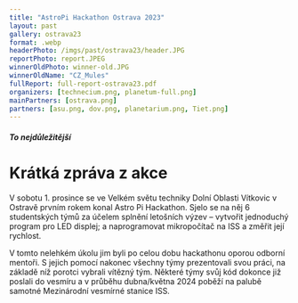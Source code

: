 ```yaml
---
title: "AstroPi Hackathon Ostrava 2023"
layout: past
gallery: ostrava23
format: .webp
headerPhoto: /imgs/past/ostrava23/header.JPG
reportPhoto: report.JPEG
winnerOldPhoto: winner-old.JPG
winnerOldName: "CZ_Mules"
fullReport: full-report-ostrava23.pdf
organizers: [technecium.png, planetum-full.png]
mainPartners: [ostrava.png]
partners: [asu.png, dov.png, planetarium.png, Tiet.png]
---
```


##### To nejdůležitější
# Krátká zpráva z akce

V sobotu 1. prosince se ve Velkém světu techniky Dolní Oblasti Vítkovic v Ostravě prvním rokem konal Astro Pi Hackathon. Sjelo se na něj 6 studentských týmů za účelem splnění letošních výzev – vytvořit jednoduchý program pro LED displej; a naprogramovat mikropočítač na ISS a změřit její rychlost.

V tomto nelehkém úkolu jim byli po celou dobu hackathonu oporou odborní mentoři. S jejich pomocí nakonec všechny týmy prezentovali svou práci, na základě níž porotci vybrali vítězný tým. Některé týmy svůj kód dokonce již poslali do vesmíru a v průběhu dubna/května 2024 poběží na palubě samotné Mezinárodní vesmírné stanice ISS.